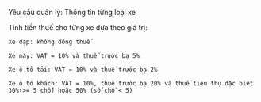 Yêu cầu quản lý:
Thông tin từng loại xe

Tính tiền thuế cho từng xe dựa theo giá trị:

	Xe đạp: không đóng thuế
	
	Xe máy: VAT = 10% và thuế trước bạ 5%
	
	Xe ô tô tải: VAT = 10% và thuế trước bạ 2%
	
	Xe ô tô khách: VAT = 10%, thuế trước bạ 20% và thuế tiêu thụ đặc biệt 30%(>= 5 chỗ) hoặc 50% (số chỗ < 5)
